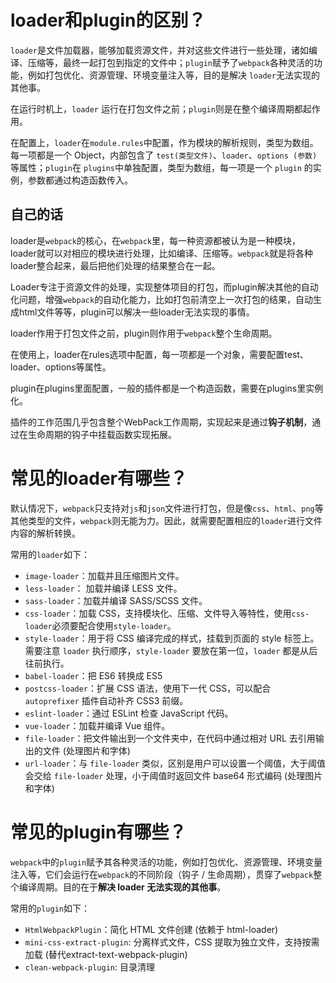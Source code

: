 # loader和plugin的区别？

`loader`是文件加载器，能够加载资源文件，并对这些文件进行一些处理，诸如编译、压缩等，最终一起打包到指定的文件中；`plugin`赋予了`webpack`各种灵活的功能，例如打包优化、资源管理、环境变量注入等，目的是解决 `loader`无法实现的其他事。

在运行时机上，`loader` 运行在打包文件之前；`plugin`则是在整个编译周期都起作用。

在配置上，`loader`在`module.rules`中配置，作为模块的解析规则，类型为数组。每一项都是一个 Object，内部包含了 `test(类型文件)`、`loader`、`options (参数)`等属性；`plugin`在 `plugins`中单独配置，类型为数组，每一项是一个 `plugin` 的实例，参数都通过构造函数传入。

## 自己的话

loader是`webpack`的核心，在`webpack`里，每一种资源都被认为是一种模块，loader就可以对相应的模块进行处理，比如编译、压缩等。`webpack`就是将各种loader整合起来，最后把他们处理的结果整合在一起。

Loader专注于资源文件的处理，实现整体项目的打包，而plugin解决其他的自动化问题，增强`webpack`的自动化能力，比如打包前清空上一次打包的结果，自动生成html文件等等，plugin可以解决一些loader无法实现的事情。

loader作用于打包文件之前，plugin则作用于`webpack`整个生命周期。

在使用上，loader在rules选项中配置，每一项都是一个对象，需要配置test、loader、options等属性。

plugin在plugins里面配置，一般的插件都是一个构造函数，需要在plugins里实例化。

插件的工作范围几乎包含整个WebPack工作周期，实现起来是通过**钩子机制**，通过在生命周期的钩子中挂载函数实现拓展。

# 常见的loader有哪些？

默认情况下，`webpack`只支持对`js`和`json`文件进行打包，但是像`css`、`html`、`png`等其他类型的文件，`webpack`则无能为力。因此，就需要配置相应的`loader`进行文件内容的解析转换。

常用的`loader`如下：

- `image-loader`：加载并且压缩图片文件。
- `less-loader`： 加载并编译 LESS 文件。
- `sass-loader`：加载并编译 SASS/SCSS 文件。
- `css-loader`：加载 CSS，支持模块化、压缩、文件导入等特性，使用`css-loader`必须要配合使用`style-loader`。
- `style-loader`：用于将 CSS 编译完成的样式，挂载到页面的 style 标签上。需要注意 `loader` 执行顺序，`style-loader` 要放在第一位，`loader` 都是从后往前执行。
- `babel-loader`：把 ES6 转换成 ES5
- `postcss-loader`：扩展 CSS 语法，使用下一代 CSS，可以配合 `autoprefixer` 插件自动补齐 CSS3 前缀。
- `eslint-loader`：通过 ESLint 检查 JavaScript 代码。
- `vue-loader`：加载并编译 Vue 组件。
- `file-loader`：把文件输出到一个文件夹中，在代码中通过相对 URL 去引用输出的文件 (处理图片和字体)
- `url-loader`：与 `file-loader` 类似，区别是用户可以设置一个阈值，大于阈值会交给 `file-loader` 处理，小于阈值时返回文件 base64 形式编码 (处理图片和字体)

# 常见的plugin有哪些？

`webpack`中的`plugin`赋予其各种灵活的功能，例如打包优化、资源管理、环境变量注入等，它们会运行在`webpack`的不同阶段（钩子 / 生命周期），贯穿了`webpack`整个编译周期。目的在于**解决 loader 无法实现的其他事**。

常用的`plugin`如下：

- `HtmlWebpackPlugin`：简化 HTML 文件创建 (依赖于 html-loader)
- `mini-css-extract-plugin`: 分离样式文件，CSS 提取为独立文件，支持按需加载 (替代extract-text-webpack-plugin)
- `clean-webpack-plugin`: 目录清理

